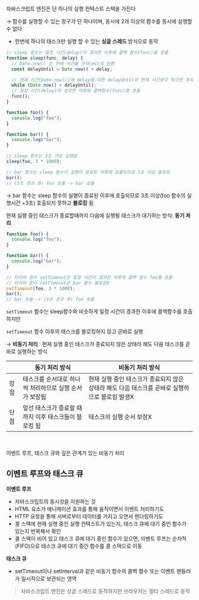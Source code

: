 자바스크립트 엔진은 단 하나의 실행 컨텍스트 스택을 가진다

→ 함수를 실행할 수 있는 창구가 단 하나이며, 동시에 2개 이상의 함수를 동시에 실행할 수 없다

- 한번에 하나의 태스크만 실행 할 수 있는 **싱글 스레드** 방식으로 동작

```jsx
// sleep 함수는 일정 시간(delay)이 경과한 이후에 콜백 함수(func)를 호출
function sleep(func, delay) {
  // Date.now() 는 현재 시간을 숫자(ms)로 반환
  const delayUntil = Date.now() + delay;

  // 현재 시간(Date.now())에 delay를 더한 delayUntil이 현재 시간보다 작으면 계속 반복
  while (Date.now() < delayUntil);
  // 일정 시간(delay)이 경과한 이후에 콜백함수(func)를 호출
  func();
}

function foo() {
  console.log("foo");
}

function bar() {
  console.log("bar");
}

// sleep 함수는 3초 이상 실행됨
sleep(foo, 3 * 1000);

// bar 함수는 sleep 함수의 실행이 종료된 이후에 호출되므로 3초 이상 블로킹
bar();
// (3초 경과 후) foo 호출 -> bar 호출
```

→ bar 함수는 sleep 함수의 실행이 종료된 이후에 호출되므로 3초 이상(foo 함수의 실행시간 +3초) 호출되지 못하고 **블로킹** 됨

현재 실행 중인 태스크가 종료할때까지 다음에 실행될 태스크가 대기하는 방식: **동기 처리**

```jsx
function foo() {
  console.log("foo");
}

function bar() {
  console.log("bar");
}

// 타이머 함수 setTimeout은 일정 시간이 경과한 이후에 콜백 함수 foo를 호출
// 타이머 함수 setTimeout은 bar 함수 블로킹X
setTimeout(foo, 3 * 1000);
bar();
// bar 호출 -> (3초 경과 후) foo 호출
```

`setTimeout` 함수는 sleep함수와 비슷하게 일정 시간이 경과한 이후에 콜백함수를 호출하지만

`setTimeout` 함수 이후의 태스크를 블로킹하지 않고 곧바로 실행

→ **비동기 처리** : 현재 실행 중인 태스크가 종료되지 않은 상태라 해도 다음 태스크를 곧바로 실행하는 방식

|      | 동기 처리 방식                                         | 비동기 처리 방식                                                                               |
| ---- | ------------------------------------------------------ | ---------------------------------------------------------------------------------------------- |
| 장점 | 태스크를 순서대로 하나씩 처리하므로 실행 순서가 보장됨 | 현재 실행 중인 태스크가 종료되지 않은 상태라 해도 다음 태스크를 곧바로 실행하므로 블로킹 발생X |
| 단점 | 앞선 태스크가 종료할 때까지 이후 태스크들이 블로킹 됨  | 태스크의 실행 순서 보장X                                                                       |

<br/>

이벤트 루프, 태스크 큐와 깊은 관계가 있는 비동기 처리

## 이벤트 루프와 태스크 큐

**이벤트 루프**

- 자바스크립트의 동시성을 지원하는 것
- HTML 요소가 애니메이션 효과를 통해 움직이면서 이벤트 처리하기도
- HTTP 요청을 통해 서버로부터 데이터를 가지고 오면서 렌더링하기도
- 콜 스택에 현재 실행 중인 실행 컨텍스트가 있는지, 태스크 큐에 대기 중인 함수가 있는지 반복해서 확인
- 콜 스택이 비어 있고 태스크 큐에 대기 중인 함수가 있으면, 이벤트 루프는 순차적(FIFO)으로 태스크 큐에 대기 중인 함수를 콜 스택으로 이동

**태스크 큐**

- setTimeout이나 setInterval과 같은 비동기 함수의 콜백 함수 또는 이벤트 핸들러가 일시적으로 보관되는 영역

> 자바스크립트 엔진은 싱글 스레드로 동작하지만 브라우저는 멀티 스레드로 동작
